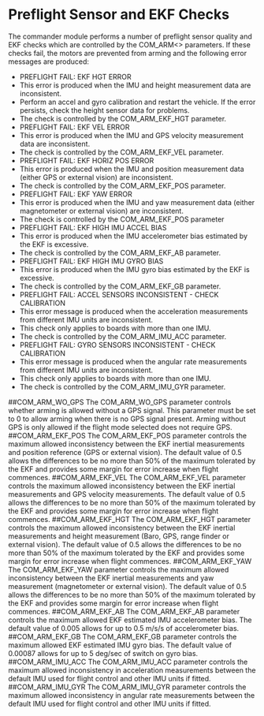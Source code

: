 # Preflight Sensor and EKF Checks
The commander module performs a number of preflight sensor quality and EKF checks which are controlled by the COM_ARM<> parameters. If these checks fail, the motors are prevented from arming and the following error messages are produced:

* PREFLIGHT FAIL: EKF HGT ERROR
 * This error is produced when the IMU and height measurement data are inconsistent.
 * Perform an accel and gyro calibration and restart the vehicle. If the error persists, check the height sensor data for problems.
 * The check is controlled by the COM_ARM_EKF_HGT parameter.
* PREFLIGHT FAIL: EKF VEL ERROR
 * This error is produced when the IMU and GPS velocity measurement data are inconsistent. 
 * The check is controlled by the COM_ARM_EKF_VEL parameter.
* PREFLIGHT FAIL: EKF HORIZ POS ERROR
 * This error is produced when the IMU and position measurement data (either GPS or external vision) are inconsistent. 
 * The check is controlled by the COM_ARM_EKF_POS parameter.
* PREFLIGHT FAIL: EKF YAW ERROR
 * This error is produced when the IMU and yaw measurement data (either magnetometer or external vision) are inconsistent. 
 * The check is controlled by the COM_ARM_EKF_POS parameter
* PREFLIGHT FAIL: EKF HIGH IMU ACCEL BIAS
 * This error is produced when the IMU accelerometer bias estimated by the EKF is excessive. 
 * The check is controlled by the COM_ARM_EKF_AB parameter.
* PREFLIGHT FAIL: EKF HIGH IMU GYRO BIAS
 * This error is produced when the IMU gyro bias estimated by the EKF is excessive. 
 * The check is controlled by the COM_ARM_EKF_GB parameter.
* PREFLIGHT FAIL: ACCEL SENSORS INCONSISTENT - CHECK CALIBRATION
 * This error message is produced when the acceleration measurements from different IMU units are inconsistent.
 * This check only applies to boards with more than one IMU.
 * The check is controlled by the COM_ARM_IMU_ACC parameter.
* PREFLIGHT FAIL: GYRO SENSORS INCONSISTENT - CHECK CALIBRATION
 * This error message is produced when the angular rate measurements from different IMU units are inconsistent.
 * This check only applies to boards with more than one IMU.
 * The check is controlled by the COM_ARM_IMU_GYR parameter.

##COM_ARM_WO_GPS
The COM_ARM_WO_GPS parameter controls whether arming is allowed without a GPS signal. This parameter must be set to 0 to allow arming when there is no GPS signal present. Arming without GPS is only allowed if the flight mode selected does not require GPS.
##COM_ARM_EKF_POS
The COM_ARM_EKF_POS parameter controls the maximum allowed inconsistency between the EKF inertial measurements and position reference (GPS or external vision). The default value of 0.5 allows the differences to be no more than 50% of the maximum tolerated by the EKF and provides some margin for error increase when flight commences.
##COM_ARM_EKF_VEL
The COM_ARM_EKF_VEL parameter controls the maximum allowed inconsistency between the EKF inertial measurements and GPS velocity measurements. The default value of 0.5 allows the differences to be no more than 50% of the maximum tolerated by the EKF and provides some margin for error increase when flight commences.
##COM_ARM_EKF_HGT
The COM_ARM_EKF_HGT parameter controls the maximum allowed inconsistency between the EKF inertial measurements and height measurement (Baro, GPS, range finder or external vision). The default value of 0.5 allows the differences to be no more than 50% of the maximum tolerated by the EKF and provides some margin for error increase when flight commences.
##COM_ARM_EKF_YAW
The COM_ARM_EKF_YAW parameter controls the maximum allowed inconsistency between the EKF inertial measurements and yaw measurement (magnetometer or external vision). The default value of 0.5 allows the differences to be no more than 50% of the maximum tolerated by the EKF and provides some margin for error increase when flight commences.
##COM_ARM_EKF_AB
The COM_ARM_EKF_AB parameter controls the maximum allowed EKF estimated IMU accelerometer bias. The default value of 0.005 allows for up to 0.5 m/s/s of accelerometer bias.
##COM_ARM_EKF_GB
The COM_ARM_EKF_GB parameter controls the maximum allowed EKF estimated IMU gyro bias. The default value of 0.00087 allows for up to 5 deg/sec of switch on gyro bias.
##COM_ARM_IMU_ACC
The COM_ARM_IMU_ACC parameter controls the maximum allowed inconsistency in acceleration measurements between the default IMU used for flight control and other IMU units if fitted. 
##COM_ARM_IMU_GYR
The COM_ARM_IMU_GYR parameter controls the maximum allowed inconsistency in angular rate measurements between the default IMU used for flight control and other IMU units if fitted.







